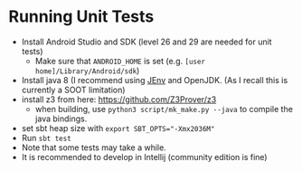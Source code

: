 Running Unit Tests
==================
* Install Android Studio and SDK (level 26 and 29 are needed for unit tests) 
    - Make sure that `ANDROID_HOME` is set (e.g. `[user home]/Library/Android/sdk`)
* Install java 8 (I recommend using [JEnv](https://www.jenv.be/) and OpenJDK.  (As I recall this is currently a SOOT limitation)
* install z3 from here: https://github.com/Z3Prover/z3
    - when building, use `python3 script/mk_make.py --java` to compile the java bindings.
* set sbt heap size with `export SBT_OPTS="-Xmx2036M"`
* Run `sbt test`
* Note that some tests may take a while.
* It is recommended to develop in Intellij (community edition is fine)
